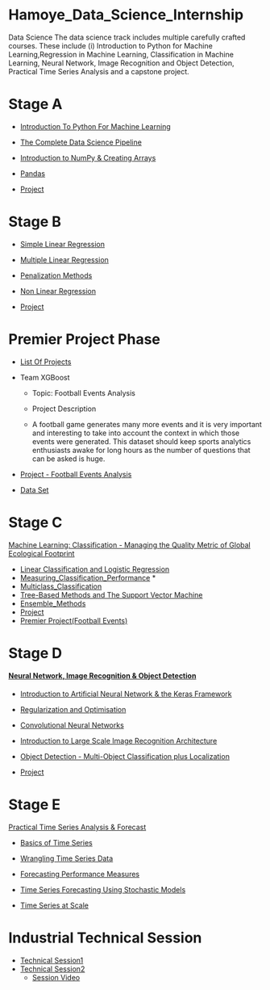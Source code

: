 # Hamoye_Data_Science_Internship


Data Science
The data science track includes multiple carefully crafted courses. These include
(i) Introduction to Python for Machine Learning,Regression in Machine Learning,
Classification in Machine Learning, Neural Network, Image Recognition and Object
Detection, Practical Time Series Analysis and a capstone project.

# Stage A
- [Introduction To Python For Machine Learning](https://github.com/yaswanthteja/HDSC-Introduction-to-Python-for-machine-learning)
- [The Complete Data Science Pipeline](https://github.com/yaswanthteja/Hamoye_Data_Science_Internship/blob/main/Introduction/Getting%20Started%20With%20Python%20%26%20Data%20Analysis.md)

- [Introduction to NumPy & Creating Arrays](https://github.com/yaswanthteja/Hamoye_Data_Science_Internship/blob/main/Introduction/NumPy%20Array%20and%20Vectorization.md)

- [Pandas](https://github.com/yaswanthteja/Hamoye_Data_Science_Internship/blob/main/Introduction/Pandas%20.md)
- [Project](https://github.com/yaswanthteja/HDSC-Introduction-to-Python-for-machine-learning)

# Stage B

- [Simple Linear Regression ](https://github.com/yaswanthteja/Hamoye_Data_Science_Internship/tree/main/Simple%20Linear%20Regression%20Model)
- [Multiple Linear Regression ](https://github.com/yaswanthteja/Hamoye_Data_Science_Internship/tree/main/Multiple%20Linear%20Regression)
- [Penalization Methods](https://github.com/yaswanthteja/Hamoye_Data_Science_Internship/tree/main/Penalization%20Methods)
- [Non Linear Regression](https://github.com/yaswanthteja/Hamoye_Data_Science_Internship/tree/main/Non-Linear%20Regression)


- [Project](https://github.com/yaswanthteja/HDSC_Predicting_Energy_Efficiency_of_Buildings)




# Premier Project Phase

- [List Of Projects](https://hamoyehq.medium.com/hdsc-fall-22-real-life-machine-learning-projects-388e5991f17c)
- Team XGBoost
    - Topic: Football Events Analysis

     - Project Description

     - A football game generates many more events and it is very important and interesting to take into account the context in which those events were generated. This       dataset should keep sports analytics enthusiasts awake for long hours as the number of questions that can be asked is huge.


- [Project - Football Events Analysis](https://github.com/yaswanthteja/Football_Event_Analysis)
- [Data Set](https://www.kaggle.com/datasets/secareanualin/football-events)



# Stage C

[Machine Learning: Classification - Managing the Quality Metric of Global Ecological Footprint](https://github.com/yaswanthteja/HDSC_Machine-Learning_Classification_Managing_the_Quality_Metric_of_Global_Ecological_Footprint)

- [Linear Classification and Logistic Regression](https://github.com/yaswanthteja/Hamoye_Data_Science_Internship/tree/main/Linear_Classification_and_Logistic_Regression)
- [Measuring_Classification_Performance](https://github.com/yaswanthteja/Hamoye_Data_Science_Internship/blob/main/Measuring_Classification_Performance/Measuring_Classification_Performance.md) *
- [Multiclass_Classification](https://github.com/yaswanthteja/Hamoye_Data_Science_Internship/blob/main/Multiclass_Classification/Multiclass_Classification.md)
- [Tree-Based Methods and The Support Vector Machine](https://github.com/yaswanthteja/Hamoye_Data_Science_Internship/blob/main/Tree-Based_Methods_and_The_Support_Vector_Machine/Tree-Based_Methods_and_The_Support_Vector_Machine.md)
- [Ensemble_Methods](https://github.com/yaswanthteja/Hamoye_Data_Science_Internship/blob/main/Ensemble_Methods/Ensemble_Methods.md)
- [Project](https://github.com/yaswanthteja/HDSC_Machine-Learning_Classification_Managing_the_Quality_Metric_of_Global_Ecological_Footprint/blob/main/StabilityPredicting.ipynb)
- [Premier Project(Football Events)](https://github.com/yaswanthteja/Football_Event_Analysis/)


# Stage D
 
 #### [Neural Network, Image Recognition & Object Detection](https://github.com/yaswanthteja/Hamoye_Data_Science_Internship/tree/main/Neural%20Network%2C%20Image%20Recognition%20%26%20Object%20Detection/Introduction%20to%20Artificial%20Neural%20Networks%20and%20the%20Keras%20framework)
- [Introduction to Artificial Neural Network & the Keras Framework](https://github.com/yaswanthteja/Hamoye_Data_Science_Internship/blob/main/Neural%20Network%2C%20Image%20Recognition%20%26%20Object%20Detection/Introduction%20to%20Artificial%20Neural%20Networks%20and%20the%20Keras%20framework/Introduction%20to%20Artificial%20Neural%20Networks%20and%20the%20Keras%20framework.md)
- [Regularization and Optimisation](https://github.com/yaswanthteja/Hamoye_Data_Science_Internship/tree/main/Neural%20Network%2C%20Image%20Recognition%20%26%20Object%20Detection/Regularization%20and%20Optimisation)
- [Convolutional Neural Networks](https://github.com/yaswanthteja/Hamoye_Data_Science_Internship/blob/main/Neural%20Network%2C%20Image%20Recognition%20%26%20Object%20Detection/Convolutional%20Neural%20Networks/Convolutional%20Neural%20Networks.md)

- [Introduction to Large Scale Image Recognition Architecture](https://github.com/yaswanthteja/Hamoye_Data_Science_Internship/blob/main/Neural%20Network%2C%20Image%20Recognition%20%26%20Object%20Detection/Introduction%20to%20Large%20Scale%20Image%20Recognition%20Architecture/Introduction%20to%20Large%20Scale%20Image%20Recognition%20Architecture.md)

- [Object Detection - Multi-Object Classification plus Localization](https://github.com/yaswanthteja/Hamoye_Data_Science_Internship/blob/main/Neural%20Network,%20Image%20Recognition%20&%20Object%20Detection/Object%20Detection%20-%20Multi-Object%20Classification%20plus%20Localization/Object%20Detection%20-%20Multi-Object%20Classification%20plus%20Localization.md)
- [Project](https://github.com/yaswanthteja/Hamoye_Data_Science_Internship/blob/main/Neural%20Network%2C%20Image%20Recognition%20%26%20Object%20Detection/amazon-from-space.ipynb)


# Stage E

[Practical Time Series Analysis & Forecast](https://github.com/yaswanthteja/Hamoye_Data_Science_Internship/tree/main/Practical%20Time%20Series%20Analysis%20%26%20Forecast)

- [Basics of Time Series](https://github.com/yaswanthteja/Hamoye_Data_Science_Internship/tree/main/Practical%20Time%20Series%20Analysis%20%26%20Forecast/Basics%20of%20Time%20Series)

- [Wrangling Time Series Data](https://github.com/yaswanthteja/Hamoye_Data_Science_Internship/tree/main/Practical%20Time%20Series%20Analysis%20%26%20Forecast/Wrangling%20Time%20Series%20Data)

- [Forecasting Performance Measures](https://github.com/yaswanthteja/Hamoye_Data_Science_Internship/tree/main/Practical%20Time%20Series%20Analysis%20%26%20Forecast/Forecasting%20Performance%20Measures)

- [Time Series Forecasting Using Stochastic Models](https://github.com/yaswanthteja/Hamoye_Data_Science_Internship/tree/main/Practical%20Time%20Series%20Analysis%20%26%20Forecast/Time%20Series%20Forecasting%20Using%20Stochastic%20Models)
- [Time Series at Scale](https://github.com/yaswanthteja/Hamoye_Data_Science_Internship/tree/main/Practical%20Time%20Series%20Analysis%20%26%20Forecast/Time%20Series%20at%20Scale)

# Industrial  Technical Session

- [Technical Session1](https://www.youtube.com/watch?v=L_c0QI27L_E)
- [ Technical Session2](https://github.com/yaswanthteja/Hamoye_Data_Science_Internship/tree/main/low_cost_sensor_caliberation_tutorial)
   - [Session Video]()
